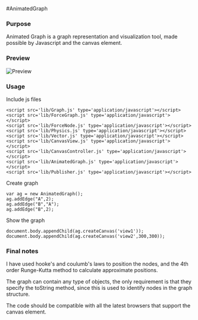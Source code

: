 #AnimatedGraph

### Purpose
Animated Graph is a graph representation and visualization tool, made possible by Javascript and the canvas element.

### Preview
![Preview](http://img707.imageshack.us/img707/5559/previewruw.png)

### Usage
Include js files

	<script src='lib/Graph.js' type='application/javascript'></script>
	<script src='lib/ForceGraph.js' type='application/javascript'></script>
	<script src='lib/ForceNode.js' type='application/javascript'></script>
	<script src='lib/Physics.js' type='application/javascript'></script>
	<script src='lib/Vector.js' type='application/javascript'></script>
	<script src='lib/CanvasView.js' type='application/javascript'></script>
	<script src='lib/CanvasController.js' type='application/javascript'></script>
	<script src='lib/AnimatedGraph.js' type='application/javascript'></script>
	<script src='lib/Publisher.js' type='application/javascript'></script>

Create graph

	var ag = new AnimatedGraph();
	ag.addEdge("A",2);
	ag.addEdge("B","A");
	ag.addEdge("B",2);

Show the graph

	document.body.appendChild(ag.createCanvas('view1'));
	document.body.appendChild(ag.createCanvas('view2',300,300));


### Final notes

I have used hooke's and coulumb's laws to position the nodes, and the 4th order Runge-Kutta method to calculate approximate positions.

The graph can contain any type of objects, the only requirement is that they specify the toString method, since this is used to identify nodes in the graph structure.

The code should be compatible with all the latest browsers that support the canvas element.
